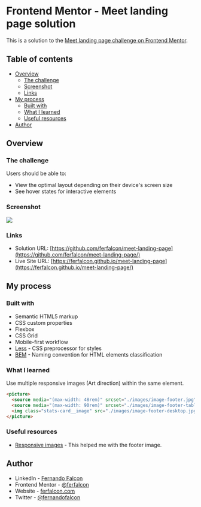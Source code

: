 # Frontend Mentor - Meet landing page solution

This is a solution to the [Meet landing page challenge on Frontend Mentor](https://www.frontendmentor.io/challenges/meet-landing-page-rbTDS6OUR).

## Table of contents

- [Overview](#overview)
  - [The challenge](#the-challenge)
  - [Screenshot](#screenshot)
  - [Links](#links)
- [My process](#my-process)
  - [Built with](#built-with)
  - [What I learned](#what-i-learned)
  - [Useful resources](#useful-resources)
- [Author](#author)

## Overview

### The challenge

Users should be able to:

- View the optimal layout depending on their device's screen size
- See hover states for interactive elements

### Screenshot

![](./screenshot.jpg)

### Links

- Solution URL: [https://github.com/ferfalcon/meet-landing-page](https://github.com/ferfalcon/meet-landing-page/)
- Live Site URL: [https://ferfalcon.github.io/meet-landing-page](https://ferfalcon.github.io/meet-landing-page/)

## My process

### Built with

- Semantic HTML5 markup
- CSS custom properties
- Flexbox
- CSS Grid
- Mobile-first workflow
- [Less](https://lesscss.org/) - CSS preprocessor for styles
- [BEM](https://getbem.com/) - Naming convention for HTML elements classification

### What I learned

Use multiple responsive images (Art direction) within the same element.

```html
<picture>
  <source media="(max-width: 48rem)" srcset="./images/image-footer.jpg">
  <source media="(max-width: 90rem)" srcset="./images/image-footer-tablet.jpg">
  <img class="stats-card__image" src="./images/image-footer-desktop.jpg" alt="Woman in videocall">
</picture>
```

### Useful resources

- [Responsive images](https://developer.mozilla.org/en-US/docs/Learn/HTML/Multimedia_and_embedding/Responsive_images/) - This helped me with the footer image.


## Author

- LinkedIn - [Fernando Falcon](https://www.linkedin.com/in/fernandofalcon/)
- Frontend Mentor - [@ferfalcon](https://www.frontendmentor.io/profile/ferfalcon/)
- Website - [ferfalcon.com](http://ferfalcon.com/)
- Twitter - [@fernandofalcon](https://www.twitter.com/fernandofalcon/)